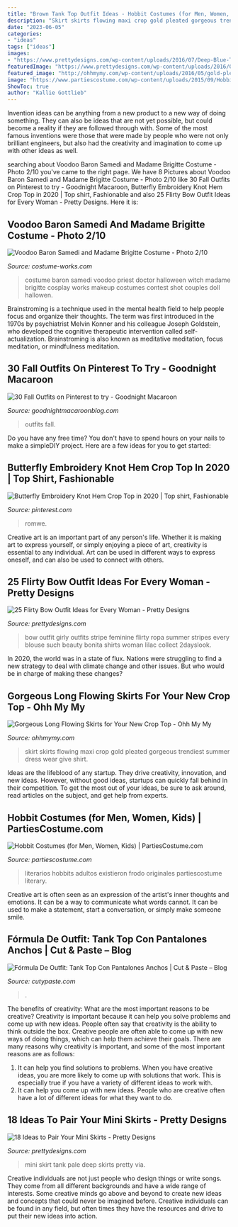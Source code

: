 ```yaml
---
title: "Brown Tank Top Outfit Ideas - Hobbit Costumes (for Men, Women, Kids)"
description: "Skirt skirts flowing maxi crop gold pleated gorgeous trendiest summer dress wear give shirt"
date: "2023-06-05"
categories:
- "ideas"
tags: ["ideas"]
images:
- "https://www.prettydesigns.com/wp-content/uploads/2016/07/Deep-Blue-Tank-Top-and-Pale-Blue-Mini-Skirt.jpg"
featuredImage: "https://www.prettydesigns.com/wp-content/uploads/2016/07/Deep-Blue-Tank-Top-and-Pale-Blue-Mini-Skirt.jpg"
featured_image: "http://ohhmymy.com/wp-content/uploads/2016/05/gold-pleated-long-skirt.jpg"
image: "https://www.partiescostume.com/wp-content/uploads/2015/09/Hobbit-Costume-Ideas.jpg"
ShowToc: true
author: "Kallie Gottlieb"
---
```



Invention ideas can be anything from a new product to a new way of doing something. They can also be ideas that are not yet possible, but could become a reality if they are followed through with. Some of the most famous inventions were those that were made by people who were not only brilliant engineers, but also had the creativity and imagination to come up with other ideas as well.

	

		
searching about Voodoo Baron Samedi and Madame Brigitte Costume - Photo 2/10 you've came to the right page. We have 8 Pictures about Voodoo Baron Samedi and Madame Brigitte Costume - Photo 2/10 like 30 Fall Outfits on Pinterest to try - Goodnight Macaroon, Butterfly Embroidery Knot Hem Crop Top in 2020 | Top shirt, Fashionable and also 25 Flirty Bow Outfit Ideas for Every Woman - Pretty Designs. Here it is:
		
    
## Voodoo Baron Samedi And Madame Brigitte Costume - Photo 2/10

<img loading=lazy src="https://photos.costume-works.com/full/baron_samedi_and_madame_brigitte1.jpg" onerror="this.onerror=null;this.src='https://tse3.mm.bing.net/th?id=OIP.GE5weYjviVi3kxLWYeTxygHaJ3&amp;pid=15.1';" alt="Voodoo Baron Samedi and Madame Brigitte Costume - Photo 2/10">

_Source: costume-works.com_

>costume baron samedi voodoo priest doctor halloween witch madame brigitte cosplay works makeup costumes contest shot couples doll hallowen. 

	

Brainstroming is a technique used in the mental health field to help people focus and organize their thoughts. The term was first introduced in the 1970s by psychiatrist Melvin Konner and his colleague Joseph Goldstein, who developed the cognitive therapeutic intervention called self-actualization. Brainstroming is also known as meditative meditation, focus meditation, or mindfulness meditation.

    
## 30 Fall Outfits On Pinterest To Try - Goodnight Macaroon

<img loading=lazy src="http://www.goodnightmacaroonblog.com/wp-content/uploads/2017/08/7cf8f5a661210853a328ffbd8ed31af2.jpg" onerror="this.onerror=null;this.src='https://tse3.mm.bing.net/th?id=OIP.FCjp_J5v46-0fQtQj5mjsQHaQK&amp;pid=15.1';" alt="30 Fall Outfits on Pinterest to try - Goodnight Macaroon">

_Source: goodnightmacaroonblog.com_

>outfits fall. 

	

Do you have any free time? You don't have to spend hours on your nails to make a simpleDIY project. Here are a few ideas for you to get started: 

    
## Butterfly Embroidery Knot Hem Crop Top In 2020 | Top Shirt, Fashionable

<img loading=lazy src="https://i.pinimg.com/736x/15/43/c5/1543c50fe28cef21ca9df34c6d7064a1.jpg" onerror="this.onerror=null;this.src='https://tse2.mm.bing.net/th?id=OIP.bdG8x5u_S5JMrUWS6QNH4AHaJ3&amp;pid=15.1';" alt="Butterfly Embroidery Knot Hem Crop Top in 2020 | Top shirt, Fashionable">

_Source: pinterest.com_

>romwe. 

	

Creative art is an important part of any person's life. Whether it is making art to express yourself, or simply enjoying a piece of art, creativity is essential to any individual. Art can be used in different ways to express oneself, and can also be used to connect with others.

    
## 25 Flirty Bow Outfit Ideas For Every Woman - Pretty Designs

<img loading=lazy src="http://www.prettydesigns.com/wp-content/uploads/2014/05/Stripe-Outfit-with-a-Bow.jpg" onerror="this.onerror=null;this.src='https://tse3.mm.bing.net/th?id=OIP.ZlwpkjQA5kFfOjPR_WI00wHaLI&amp;pid=15.1';" alt="25 Flirty Bow Outfit Ideas for Every Woman - Pretty Designs">

_Source: prettydesigns.com_

>bow outfit girly outfits stripe feminine flirty ropa summer stripes every blouse such beauty bonita shirts woman lilac collect 2dayslook. 

	

In 2020, the world was in a state of flux. Nations were struggling to find a new strategy to deal with climate change and other issues. But who would be in charge of making these changes?

    
## Gorgeous Long Flowing Skirts For Your New Crop Top - Ohh My My

<img loading=lazy src="http://ohhmymy.com/wp-content/uploads/2016/05/gold-pleated-long-skirt.jpg" onerror="this.onerror=null;this.src='https://tse1.mm.bing.net/th?id=OIP.rCmTREUSyzrrOTydPbD1NAHaKS&amp;pid=15.1';" alt="Gorgeous Long Flowing Skirts for Your New Crop Top - Ohh My My">

_Source: ohhmymy.com_

>skirt skirts flowing maxi crop gold pleated gorgeous trendiest summer dress wear give shirt. 

	

Ideas are the lifeblood of any startup. They drive creativity, innovation, and new ideas. However, without good ideas, startups can quickly fall behind in their competition. To get the most out of your ideas, be sure to ask around, read articles on the subject, and get help from experts.

    
## Hobbit Costumes (for Men, Women, Kids) | PartiesCostume.com

<img loading=lazy src="https://www.partiescostume.com/wp-content/uploads/2015/09/Hobbit-Costume-Ideas.jpg" onerror="this.onerror=null;this.src='https://tse4.mm.bing.net/th?id=OIP.nUd2RBAo-qDHrWdWtKLg4QAAAA&amp;pid=15.1';" alt="Hobbit Costumes (for Men, Women, Kids) | PartiesCostume.com">

_Source: partiescostume.com_

>literarios hobbits adultos existieron frodo originales partiescostume literary. 

	

Creative art is often seen as an expression of the artist's inner thoughts and emotions. It can be a way to communicate what words cannot. It can be used to make a statement, start a conversation, or simply make someone smile.

    
## Fórmula De Outfit: Tank Top Con Pantalones Anchos | Cut &amp; Paste – Blog

<img loading=lazy src="https://www.cutypaste.com/wp-content/uploads/2020/11/bbcac5be2472bc0658b51e64e8276bf4-2.jpg" onerror="this.onerror=null;this.src='https://tse4.mm.bing.net/th?id=OIP.l_GM8dsE25v2TNJvGANwRwHaKh&amp;pid=15.1';" alt="Fórmula De Outfit: Tank Top Con Pantalones Anchos | Cut &amp; Paste – Blog">

_Source: cutypaste.com_

>. 

	

The benefits of creativity: What are the most important reasons to be creative?
Creativity is important because it can help you solve problems and come up with new ideas. People often say that creativity is the ability to think outside the box. Creative people are often able to come up with new ways of doing things, which can help them achieve their goals. There are many reasons why creativity is important, and some of the most important reasons are as follows: 
1) It can help you find solutions to problems. When you have creative ideas, you are more likely to come up with solutions that work. This is especially true if you have a variety of different ideas to work with. 
2) It can help you come up with new ideas. People who are creative often have a lot of different ideas for what they want to do.

    
## 18 Ideas To Pair Your Mini Skirts - Pretty Designs

<img loading=lazy src="https://www.prettydesigns.com/wp-content/uploads/2016/07/Deep-Blue-Tank-Top-and-Pale-Blue-Mini-Skirt.jpg" onerror="this.onerror=null;this.src='https://tse3.mm.bing.net/th?id=OIP.SLkfQNSys0z3QvetFQ5olgHaLH&amp;pid=15.1';" alt="18 Ideas to Pair Your Mini Skirts - Pretty Designs">

_Source: prettydesigns.com_

>mini skirt tank pale deep skirts pretty via. 

	

Creative individuals are not just people who design things or write songs. They come from all different backgrounds and have a wide range of interests. Some creative minds go above and beyond to create new ideas and concepts that could never be imagined before. Creative individuals can be found in any field, but often times they have the resources and drive to put their new ideas into action.

